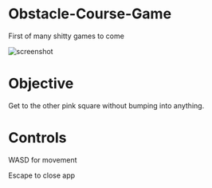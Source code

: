 # Obstacle-Course-Game
First of many shitty games to come

![screenshot](https://user-images.githubusercontent.com/54026268/134957903-d9ee03a7-c8ff-4a49-b32f-aa8473b04c0e.png)

# Objective
Get to the other pink square without bumping into anything.

# Controls
WASD for movement

Escape to close app

